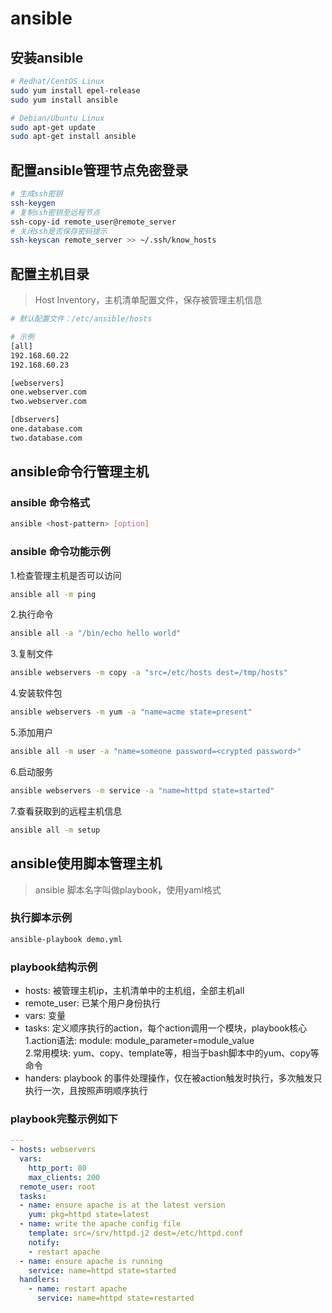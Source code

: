 # ansible

## 安装ansible

```bash
# Redhat/CentOS Linux
sudo yum install epel-release
sudo yum install ansible

# Debian/Ubuntu Linux
sudo apt-get update
sudo apt-get install ansible
```

## 配置ansible管理节点免密登录

```bash
# 生成ssh密钥
ssh-keygen
# 复制ssh密钥至远程节点
ssh-copy-id remote_user@remote_server
# 关闭ssh是否保存密码提示
ssh-keyscan remote_server >> ~/.ssh/know_hosts
```

## 配置主机目录

> Host Inventory，主机清单配置文件，保存被管理主机信息

```bash
# 默认配置文件：/etc/ansible/hosts

# 示例
[all]
192.168.60.22
192.168.60.23

[webservers]
one.webserver.com
two.webserver.com

[dbservers]
one.database.com
two.database.com
```

## ansible命令行管理主机

### ansible 命令格式

```bash
ansible <host-pattern> [option]
```

### ansible 命令功能示例

1.检查管理主机是否可以访问

```bash
ansible all -m ping
```

2.执行命令

```bash
ansible all -a "/bin/echo hello world"
```

3.复制文件

```bash
ansible webservers -m copy -a "src=/etc/hosts dest=/tmp/hosts"
```

4.安装软件包

```bash
ansible webservers -m yum -a "name=acme state=present"
```

5.添加用户

```bash
ansible all -m user -a "name=someone password=<crypted password>"
```

6.启动服务

```bash
ansible webservers -m service -a "name=httpd state=started"
```

7.查看获取到的远程主机信息

```bash
ansible all -m setup
```

## ansible使用脚本管理主机

> ansible 脚本名字叫做playbook，使用yaml格式

### 执行脚本示例

```bash
ansible-playbook demo.yml
```

### playbook结构示例

* hosts: 被管理主机ip，主机清单中的主机组，全部主机all
* remote_user: 已某个用户身份执行
* vars: 变量
* tasks: 定义顺序执行的action，每个action调用一个模块，playbook核心  
         1.action语法: module: module_parameter=module_value  
         2.常用模块: yum、copy、template等，相当于bash脚本中的yum、copy等命令
* handers: playbook 的事件处理操作，仅在被action触发时执行，多次触发只执行一次，且按照声明顺序执行

### playbook完整示例如下

```yaml
---
- hosts: webservers
  vars:
    http_port: 80
    max_clients: 200
  remote_user: root
  tasks:
  - name: ensure apache is at the latest version
    yum: pkg=httpd state=latest
  - name: write the apache config file
    template: src=/srv/httpd.j2 dest=/etc/httpd.conf
    notify:
    - restart apache
  - name: ensure apache is running
    service: name=httpd state=started
  handlers:
    - name: restart apache
      service: name=httpd state=restarted
```
